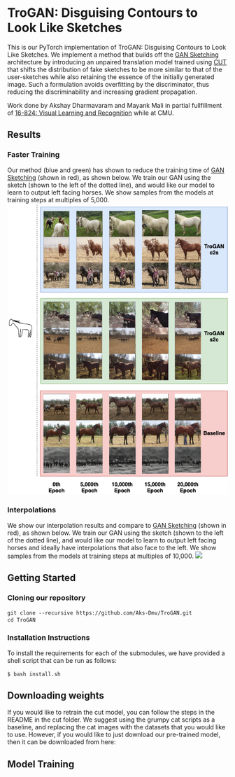# TroGAN: Disguising Contours to Look Like Sketches
This is our PyTorch implementation of TroGAN: Disguising Contours to Look Like Sketches. We implement a method that builds off the [GAN Sketching](https://github.com/PeterWang512/GANSketching) architecture by introducing an unpaired translation model trained using [CUT](https://github.com/taesungp/contrastive-unpaired-translation) that shifts the distribution of fake sketches to be more similar to that of the user-sketches while also retaining the essence of the initially generated image. Such a formulation avoids overfitting by the discriminator, thus reducing the discriminability and increasing gradient propagation.

Work done by Akshay Dharmavaram and Mayank Mali in partial fullfillment of [16-824: Visual Learning and Recognition](https://visual-learning.cs.cmu.edu/index.html) while at CMU.

## Results

### Faster Training
Our method (blue and green) has shown to reduce the training time of [GAN Sketching](https://github.com/PeterWang512/GANSketching) (shown in red), as shown below. We train our GAN using the sketch (shown to the left of the dotted line), and would like our model to learn to output left facing horses. We show samples from the models at training steps at multiples of 5,000.
<img src="readme_images/timeline.png" width="600px"/>

### Interpolations
We show our interpolation results and compare to [GAN Sketching](https://github.com/PeterWang512/GANSketching) (shown in red), as shown below. We train our GAN using the sketch (shown to the left of the dotted line), and would like our model to learn to output left facing horses and ideally have interpolations that also face to the left. We show samples from the models at training steps at multiples of 10,000.
<img src="readme_images/interp.png" width="600px"/>

## Getting Started

### Cloning our repository
```
git clone --recursive https://github.com/Aks-Dmv/TroGAN.git
cd TroGAN
```

### Installation Instructions
To install the requirements for each of the submodules, we have provided a shell script that can be run as follows:

```
$ bash install.sh
```

## Downloading weights
If you would like to retrain the cut model, you can follow the steps in the README in the cut folder. We suggest using the grumpy cat scripts as a baseline, and replacing the cat images with the datasets that you would like to use. However, if you would like to just download our pre-trained model, then it can be downloaded from here: 

## Model Training
